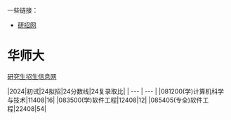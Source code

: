 一些链接：
- [研招网](https://yz.chsi.com.cn/)

# 华师大
[研究生招生信息网](https://yjszs.ecnu.edu.cn/43258/list.htm)

|2024|初试|24拟招|24分数线|24复录取比|
| --- | --- |
|081200(学)计算机科学与技术|11408|16|
|083500(学)软件工程|12408|12|
|085405(专全)软件工程|22408|54|
